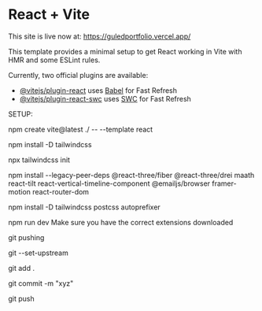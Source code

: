 # React + Vite


This site is live now at: https://guledportfolio.vercel.app/












This template provides a minimal setup to get React working in Vite with HMR and some ESLint rules.

Currently, two official plugins are available:

- [@vitejs/plugin-react](https://github.com/vitejs/vite-plugin-react/blob/main/packages/plugin-react/README.md) uses [Babel](https://babeljs.io/) for Fast Refresh
- [@vitejs/plugin-react-swc](https://github.com/vitejs/vite-plugin-react-swc) uses [SWC](https://swc.rs/) for Fast Refresh

SETUP:

npm create vite@latest ./ -- --template react

 npm install -D tailwindcss

npx tailwindcss init

npm install --legacy-peer-deps @react-three/fiber @react-three/drei maath react-tilt react-vertical-timeline-component @emailjs/browser framer-motion react-router-dom

npm install -D tailwindcss postcss autoprefixer

npm run dev
Make sure you have the correct extensions downloaded

git pushing 

git --set-upstream

git add . 

git commit -m "xyz"

git push
